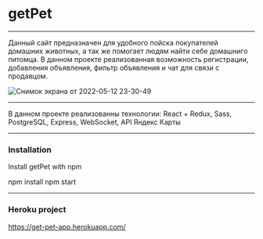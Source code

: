 # **getPet**
____
Данный сайт предназначен для удобного пойска покупателей домашних животных, а так же помогает людям найти себе домашниго питомца. 
В данном проекте реализованная возможность регистрации, добавления объявления, фильтр объявления и чат для связи с продавцом. 

![Снимок экрана от 2022-05-12 23-30-49](https://user-images.githubusercontent.com/59375709/169849222-b80b97d9-611f-4673-98ea-3feddd2e6027.png)
____
В данном проекте реализованны технологии: React + Redux, Sass, PostgreSQL, Express, WebSocket, API Яндекс Карты
____
### **Installation**
Install getPet with npm

  npm install 
  npm start
____  
### **Heroku project**
https://get-pet-app.herokuapp.com/
